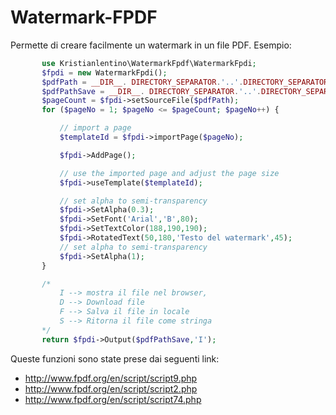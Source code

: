 # Watermark-FPDF
 
Permette di creare facilmente un watermark in un file PDF.
Esempio:

 ```php
        use Kristianlentino\WatermarkFpdf\WatermarkFpdi;
        $fpdi = new WatermarkFpdi();
		$pdfPath = __DIR__. DIRECTORY_SEPARATOR.'..'.DIRECTORY_SEPARATOR.'../media/lf_ebooks/1634655065/file.pdf';
		$pdfPathSave = __DIR__. DIRECTORY_SEPARATOR.'..'.DIRECTORY_SEPARATOR.'../media/lf_ebooks/1634655065/file_prova.pdf';
		$pageCount = $fpdi->setSourceFile($pdfPath);
		for ($pageNo = 1; $pageNo <= $pageCount; $pageNo++) {

			// import a page
			$templateId = $fpdi->importPage($pageNo);

			$fpdi->AddPage();

			// use the imported page and adjust the page size
			$fpdi->useTemplate($templateId);

			// set alpha to semi-transparency
			$fpdi->SetAlpha(0.3);
			$fpdi->SetFont('Arial','B',80);
			$fpdi->SetTextColor(188,190,190);
			$fpdi->RotatedText(50,180,'Testo del watermark',45);
			// set alpha to semi-transparency
			$fpdi->SetAlpha(1);
		}

        /* 
            I --> mostra il file nel browser,
            D --> Download file 
            F --> Salva il file in locale 
            S --> Ritorna il file come stringa 
        */
		return $fpdi->Output($pdfPathSave,'I');
```

Queste funzioni sono state prese dai seguenti link:
 - http://www.fpdf.org/en/script/script9.php
 - http://www.fpdf.org/en/script/script2.php
 - http://www.fpdf.org/en/script/script74.php